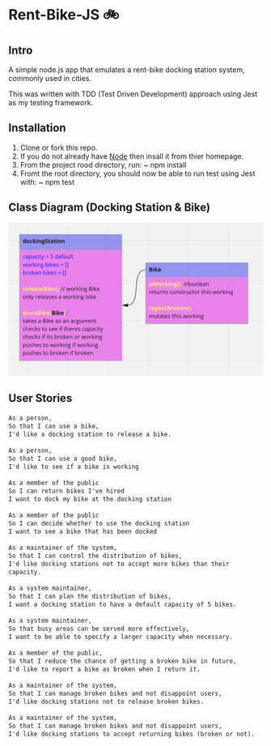 # Rent-Bike-JS 🚲

## Intro

A simple node.js app that emulates a rent-bike docking station system, commonly used in cities.

This was written with TDD (Test Driven Development) approach using Jest as my testing framework.

## Installation

1. Clone or fork this repo.
2. If you do not already have [Node](https://nodejs.org/en/ "Nodes's Homepage") then insall it from thier homepage.
3. From the project rood directory, run: ~ npm install
4. Fromt the root directory, you should now be able to run test using Jest with: ~ npm test

## Class Diagram (Docking Station & Bike)

![image of a class diagram.](/images/classDiagram.png "image of a class diagram.")

## User Stories

```
As a person,
So that I can use a bike,
I'd like a docking station to release a bike.

As a person,
So that I can use a good bike,
I'd like to see if a bike is working

As a member of the public
So I can return bikes I've hired
I want to dock my bike at the docking station

As a member of the public
So I can decide whether to use the docking station
I want to see a bike that has been docked

As a maintainer of the system,
So that I can control the distribution of bikes,
I'd like docking stations not to accept more bikes than their capacity.

As a system maintainer,
So that I can plan the distribution of bikes,
I want a docking station to have a default capacity of 5 bikes.

As a system maintainer,
So that busy areas can be served more effectively,
I want to be able to specify a larger capacity when necessary.

As a member of the public,
So that I reduce the chance of getting a broken bike in future,
I'd like to report a bike as broken when I return it.

As a maintainer of the system,
So that I can manage broken bikes and not disappoint users,
I'd like docking stations not to release broken bikes.

As a maintainer of the system,
So that I can manage broken bikes and not disappoint users,
I'd like docking stations to accept returning bikes (broken or not).
```
